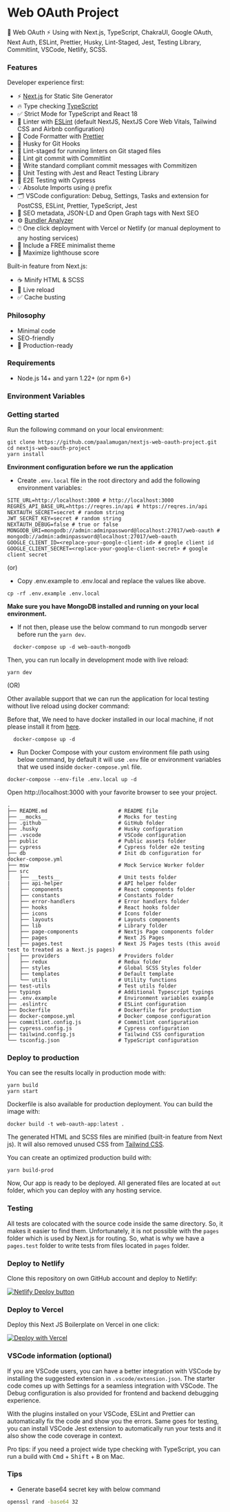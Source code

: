 #  Web OAuth Project

🚀 Web OAuth ⚡️ Using with Next.js, TypeScript, ChakraUI, Google OAuth, Next Auth, ESLint, Prettier, Husky, Lint-Staged, Jest, Testing Library, Commitlint, VSCode, Netlify, SCSS.

### Features

Developer experience first:

- ⚡ [Next.js](https://nextjs.org) for Static Site Generator
- 🔥 Type checking [TypeScript](https://www.typescriptlang.org)
- ✅ Strict Mode for TypeScript and React 18
- 📏 Linter with [ESLint](https://eslint.org) (default NextJS, NextJS Core Web Vitals, Tailwind CSS and Airbnb configuration)
- 💖 Code Formatter with [Prettier](https://prettier.io)
- 🦊 Husky for Git Hooks
- 🚫 Lint-staged for running linters on Git staged files
- 🚓 Lint git commit with Commitlint
- 📓 Write standard compliant commit messages with Commitizen
- 🦺 Unit Testing with Jest and React Testing Library
- 🧪 E2E Testing with Cypress
- 💡 Absolute Imports using `@` prefix
- 🗂 VSCode configuration: Debug, Settings, Tasks and extension for PostCSS, ESLint, Prettier, TypeScript, Jest
- 🤖 SEO metadata, JSON-LD and Open Graph tags with Next SEO
- ⚙️ [Bundler Analyzer](https://www.npmjs.com/package/@next/bundle-analyzer)
- 🖱️ One click deployment with Vercel or Netlify (or manual deployment to any hosting services)
- 🌈 Include a FREE minimalist theme
- 💯 Maximize lighthouse score

Built-in feature from Next.js:

- ☕ Minify HTML & SCSS
- 💨 Live reload
- ✅ Cache busting

### Philosophy

- Minimal code
- SEO-friendly
- 🚀 Production-ready

### Requirements

- Node.js 14+ and yarn 1.22+ (or npm 6+)

### Environment Variables

### Getting started

Run the following command on your local environment:

```shell
git clone https://github.com/paalamugan/nextjs-web-oauth-project.git
cd nextjs-web-oauth-project
yarn install
```

**Environment configuration before we run the application**

- Create `.env.local` file in the root directory and add the following environment variables:

```shell
SITE_URL=http://localhost:3000 # http://localhost:3000
REGRES_API_BASE_URL=https://reqres.in/api # https://reqres.in/api
NEXTAUTH_SECRET=secret # random string
JWT_SECRET_KEY=secret # random string
NEXTAUTH_DEBUG=false # true or false
MONGODB_URI=mongodb://admin:adminpassword@localhost:27017/web-oauth # mongodb://admin:adminpassword@localhost:27017/web-oauth
GOOGLE_CLIENT_ID=<replace-your-google-client-id> # google client id
GOOGLE_CLIENT_SECRET=<replace-your-google-client-secret> # google client secret
```

(or) 

- Copy .env.example to .env.local and replace the values like above.

```shell
cp -rf .env.example .env.local
```

**Make sure you have MongoDB installed and running on your local environment.**

- If not then, please use the below command to run mongodb server before run the `yarn dev`.

```shell
  docker-compose up -d web-oauth-mongodb
```

Then, you can run locally in development mode with live reload:

```shell
yarn dev
```

(OR)

Other available support that we can run the application for local testing without live reload using docker command:

Before that, We need to have docker installed in our local machine, if not please install it from [here](https://docs.docker.com/get-docker/).

```shell
  docker-compose up -d
```

- Run Docker Compose with your custom environment file path using below command, by default it will use `.env` file or environment variables that we used inside `docker-compose.yml` file.

```shell
docker-compose --env-file .env.local up -d
```

Open http://localhost:3000 with your favorite browser to see your project.

```shell
.
├── README.md                       # README file
├── __mocks__                       # Mocks for testing
├── .github                         # GitHub folder
├── .husky                          # Husky configuration
├── .vscode                         # VSCode configuration
├── public                          # Public assets folder
├── cypress                         # Cypress folder e2e testing
├── db                              # Init db configuration for docker-compose.yml
├── msw                             # Mock Service Worker folder
├── src
│   ├── __tests__                   # Unit tests folder
|   ├── api-helper                  # API helper folder
│   ├── components                  # React components folder
│   ├── constants                   # Constants folder
│   ├── error-handlers              # Error handlers folder
│   ├── hooks                       # React hooks folder
│   ├── icons                       # Icons folder
│   ├── layouts                     # Layouts components
│   ├── lib                         # Library folder
│   ├── page-components             # Nextjs Page components folder
│   ├── pages                       # Next JS Pages
│   ├── pages.test                  # Next JS Pages tests (this avoid test to treated as a Next.js pages)
│   ├── providers                   # Providers folder
│   ├── redux                       # Redux folder
│   ├── styles                      # Global SCSS Styles folder
│   ├── templates                   # Default template
│   └── utils                       # Utility functions
├── test-utils                      # Test utils folder
├── typings                         # Additional Typescript typings
├── .env.example                    # Environment variables example
├── .eslintrc                       # ESLint configuration
├── Dockerfile                      # Dockerfile for production
├── docker-compose.yml              # Docker compose configuration
├── commitlint.config.js            # Commitlint configuration
├── cypress.config.js               # Cypress configuration
├── tailwind.config.js              # Tailwind CSS configuration
└── tsconfig.json                   # TypeScript configuration
```

### Deploy to production

You can see the results locally in production mode with:

```shell
yarn build
yarn start
```

Dockerfile is also available for production deployment. You can build the image with:

```shell
docker build -t web-oauth-app:latest .
```

The generated HTML and SCSS files are minified (built-in feature from Next js). It will also removed unused CSS from [Tailwind CSS](https://tailwindcss.com).

You can create an optimized production build with:

```shell
yarn build-prod
```

Now, Our app is ready to be deployed. All generated files are located at `out` folder, which you can deploy with any hosting service.

### Testing

All tests are colocated with the source code inside the same directory. So, it makes it easier to find them. Unfortunately, it is not possible with the `pages` folder which is used by Next.js for routing. So, what is why we have a `pages.test` folder to write tests from files located in `pages` folder.

### Deploy to Netlify

Clone this repository on own GitHub account and deploy to Netlify:

[![Netlify Deploy button](https://www.netlify.com/img/deploy/button.svg)](https://app.netlify.com/start/deploy?repository=https://github.com/ixartz/Next-js-Boilerplate)

### Deploy to Vercel

Deploy this Next JS Boilerplate on Vercel in one click:

[![Deploy with Vercel](https://vercel.com/button)](https://vercel.com/new/git/external?repository-url=https%3A%2F%2Fgithub.com%2Fixartz%2FNext-js-Boilerplate)

### VSCode information (optional)

If you are VSCode users, you can have a better integration with VSCode by installing the suggested extension in `.vscode/extension.json`. The starter code comes up with Settings for a seamless integration with VSCode. The Debug configuration is also provided for frontend and backend debugging experience.

With the plugins installed on your VSCode, ESLint and Prettier can automatically fix the code and show you the errors. Same goes for testing, you can install VSCode Jest extension to automatically run your tests and it also show the code coverage in context.

Pro tips: if you need a project wide type checking with TypeScript, you can run a build with <kbd>Cmd</kbd> + <kbd>Shift</kbd> + <kbd>B</kbd> on Mac.

### Tips

- Generate base64 secret key with below command
```sh
openssl rand -base64 32
```


